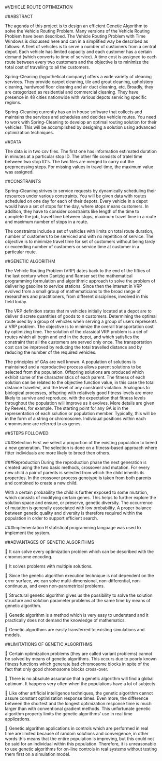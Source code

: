 #VEHICLE ROUTE OPTIMIZATION

##ABSTRACT

The agenda of this project is to design an efficient Genetic Algorithm to solve the Vehicle Routing 
Problem. Many versions of the Vehicle Routing Problem have been described. The Vehicle Routing 
Problem with Time Windows is discussed here and can in a simplified way be described as follows: A 
fleet of vehicles is to serve a number of customers from a central depot. Each vehicle has limited 
capacity and each customer has a certain demand (which converts to time of service). A time cost is
assigned to each route between every two customers and the objective is to minimize the total cost of
travelling to all the customers.

Spring-Cleaning (hypothetical company) offers a wide variety of cleaning services. They provide carpet cleaning, 
tile and grout cleaning, upholstery cleaning, hardwood floor cleaning and air duct cleaning, etc. Broadly, they are 
categorized as residential and commercial cleaning. They have presence in 48 cities nationwide with 
various depots servicing specific regions.

Spring-Cleaning currently has an in house software that collects and maintains the services and schedules and 
decides vehicle routes. You need to work with Spring-Cleaning to develop an optimal routing solution for their 
vehicles. This will be accomplished by designing a solution using advanced optimization techniques.

##DATA

The data is in two csv files. The first one has information estimated duration in minutes at a particular stop ID. 
The other file consists of traǀel time between two stop ID's. The two files are merged to carry out the 
preprocessing steps.
For missing values in travel time, the maximum value was assigned.

##CONSTRAINTS

Spring-Cleaning strives to service requests by dynamically scheduling their resources under various
constraints. You will be given data with routes scheduled on one day for each of their depots. Every
vehicle in a depot would have a set of stops for the day, where stops means customers. In addition, they
have to consider constraints like length of the time to complete the job, travel time between stops,
maximum travel time in a route and maximum number of stops in a route.

The constraints include a set of vehicles with limits on total route duration, number of customers to be 
serviced and with no repetition of service. The objective is to minimize travel time for set of customers 
without being tardy or exceeding number of customers or service time at customer in a particular route.

##GENETIC ALGORITHM 

The Vehicle Routing Problem (VRP) dates back to the end of the fifties of the last century when Dantzig
and Ramser set the mathematical programming formulation and algorithmic approach to solve the problem of 
delivering gasoline to service stations. Since then the interest in VRP evolved from a small group of 
mathematicians to the broad range of researchers and practitioners, from different disciplines, involved 
in this field today.

The VRP definition states that m vehicles initially located at a depot are to deliver discrete quantities of
goods to n customers. Determining the optimal route used by a group of vehicles when serving a group
of users represents a VRP problem. The objective is to minimize the overall transportation cost by
optimizing time. The solution of the classical VRP problem is a set of routes which all begin and end in
the depot, and which satisfies the constraint that all the customers are served only once. The transportation
cost can be improved by reducing the total travelled distance and by reducing the number of the required vehicles.

The principles of GAs are well known. A population of solutions is maintained and a reproductive process
allows parent solutions to be selected from the population. Offspring solutions are produced which exhibit
some of the characteristics of each parent. The fitness of each solution can be related to the objective
function value, in this case the total distance travelled, and the level of any constraint violation. 
Analogous to biological processes, offspring with relatively good fitness levels are more likely to survive
and reproduce, with the expectation that fitness levels throughout the population will improve as it evolves.
More details are given by Reeves, for example. The starting point for any GA is in the representation of each
solution or population member. Typically, this will be in the form of a string or chromosome. Individual 
positions within each chromosome are referred to as genes.

##STEPS FOLLOWED

###Selection
First we select a proportion of the existing population to breed a new generation. The selection is
done on a fitness-based approach where fitter individuals are more likely to breed then others.

###Reproduction
During the reproduction phase the next generation is created using the two basic methods, crossover
and mutation. For every new child a pair of parents is selected from which the child inherits its properties. 
In the crossover process genotype is taken from both parents and combined to create a new child. 

With a certain probability the child is further exposed to some mutation, which consists of modifying certain genes.
This helps to further explore the solution space and ensure, or preserve, genetic diversity. The occurrence 
of mutation is generally associated with low probability. A proper balance between genetic quality and diversity
is therefore required within the population in order to support efficient search.

###Implementation
R statistical programming language was used to implement the system. 

##ADVANTAGES OF GENETIC ALGORITHMS

 It can solve every optimization problem which can be described with the chromosome encoding.

 It solves problems with multiple solutions.

 Since the genetic algorithm execution technique is not dependent on the error surface, we can solve 
multi-dimensional, non-differential, non-continuous, and even non-parametrical problems.

 Structural genetic algorithm gives us the possibility to solve the solution structure and solution
parameter problems at the same time by means of genetic algorithm.

 Genetic algorithm is a method which is very easy to understand and it practically does not demand the knowledge
of mathematics.

 Genetic algorithms are easily transferred to existing simulations and models.

##LIMITATIONS OF GENETIC ALGORITHMS

 Certain optimization problems (they are called variant problems) cannot be solved by means of genetic algorithms.
This occurs due to poorly known fitness functions which generate bad chromosome blocks in spite of the fact that
only good chromosome blocks cross-over.

 There is no absolute assurance that a genetic algorithm will find a global optimum. It happens very often
when the populations have a lot of subjects.

 Like other artificial intelligence techniques, the genetic algorithm cannot assure constant optimization response
times. Even more, the difference between the shortest and the longest optimization response time is much larger
than with conventional gradient methods. This unfortunate genetic algorithm property limits the genetic algorithms'
use in real time applications.

 Genetic algorithm applications in controls which are performed in real time are limited because of random solutions
and convergence, in other words this means that the entire population is improving, but this could not be said
for an individual within this population. Therefore, it is unreasonable to use genetic algorithms for on-line controls
in real systems without testing them first on a simulation model.

